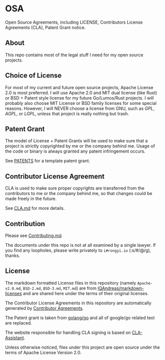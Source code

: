 # OSA

Open Source Agreements, including LICENSE, Contributors License Agreements (CLA), Patent Grant notice.

## About
This repo contains most of the legal stuff I need for my open source projects. 

## Choice of License
For most of my current and future open source projects, Apache License 2.0 is most preferred.
I will use Apache 2.0 and MIT dual license (like Rust) or BSD + Patent style license for my future Go/Lumos/Rust projects.
I will probably also choose MIT License or BSD family licenses for some special reasons.
However, I will NEVER choose a license from GNU, such as _GPL_, _AGPL_, or _LGPL_,
unless that project is really nothing but trash.

## Patent Grant
The model of License + Patent Grants will be used to make sure that a project is strictly copyrighted by me or the company behind me. Usage of the code or binary is always granted any patent infringement occurs.

See [PATENTS](PATENTS) for a template patent grant.

## Contributor License Agreement
CLA is used to make sure proper copyrights are transferred from the contributors to me or the company behind me, so that changes could be made freely in the future. 

See [CLA.md](CLA.md) for more details.


## Contribution
Please see [Contributing.md](Contributing.md).

The documents under this repo is not at all examined by a single lawyer. If you find any loopholes, please write privately to `i#rongyi.io` (:s/#/@/g), thanks.

## License
The markdown formatted License files in this repository (namely `Apache-v2.0.md`, `BSD-2.md`, `BSD-3.md`, `MIT.md`) are from [IQAndreas/markdown-licenses](https://github.com/IQAndreas/markdown-licenses) and are shared here under the terms of their original licenses.

The Contributor License Agreements in this repository are automatically generated by [Contributor Agreements](http://contributoragreements.org/).

The Patent grant is taken from [golang/go](https://github.com/golang/go) and all of google/go related text are replaced.

The website responsible for handling CLA signing is based on [CLA-Assistant](https://github.com/cla-assistant/cla-assistant).

Unless otherwise noticed, files under this project are open source under the terms of Apache License Version 2.0.